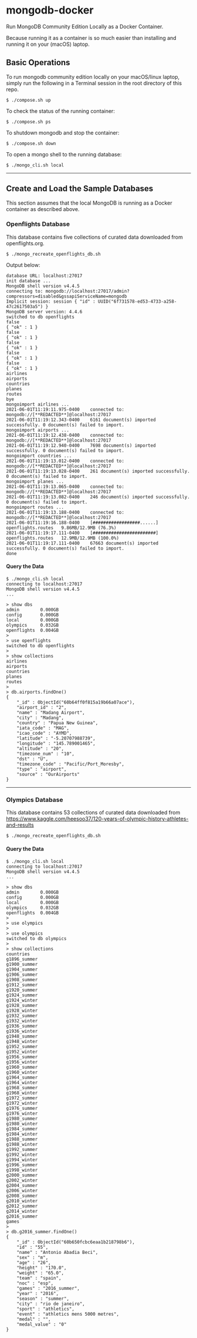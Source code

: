# mongodb-docker

Run MongoDB Community Edition Locally as a Docker Container.

Because running it as a container is so much easier than installing
and running it on your (macOS) laptop.

## Basic Operations

To run mongodb community edition locally on your macOS/linux laptop,
simply run the following in a Terminal session in the root directory of this repo.

```
$ ./compose.sh up
```

To check the status of the running container:

```
$ ./compose.sh ps
```

To shutdown mongodb and stop the container:

```
$ ./compose.sh down
```

To open a mongo shell to the running database:

```
$ ./mongo_cli.sh local
```

---

## Create and Load the Sample Databases

This section assumes that the local MongoDB is running as a Docker container
as described above.

### Openflights Database

This database contains five collections of curated data downloaded
from openflights.org.

```
$ ./mongo_recreate_openflights_db.sh
```

Output below:

```
database URL: localhost:27017
init database ...
MongoDB shell version v4.4.5
connecting to: mongodb://localhost:27017/admin?compressors=disabled&gssapiServiceName=mongodb
Implicit session: session { "id" : UUID("6f731578-ed53-4733-a258-47c2617503a5") }
MongoDB server version: 4.4.6
switched to db openflights
false
{ "ok" : 1 }
false
{ "ok" : 1 }
false
{ "ok" : 1 }
false
{ "ok" : 1 }
false
{ "ok" : 1 }
airlines
airports
countries
planes
routes
bye
mongoimport airlines ...
2021-06-01T11:19:11.975-0400	connected to: mongodb://[**REDACTED**]@localhost:27017
2021-06-01T11:19:12.343-0400	6161 document(s) imported successfully. 0 document(s) failed to import.
mongoimport airports ...
2021-06-01T11:19:12.438-0400	connected to: mongodb://[**REDACTED**]@localhost:27017
2021-06-01T11:19:12.940-0400	7698 document(s) imported successfully. 0 document(s) failed to import.
mongoimport countries ...
2021-06-01T11:19:13.012-0400	connected to: mongodb://[**REDACTED**]@localhost:27017
2021-06-01T11:19:13.028-0400	261 document(s) imported successfully. 0 document(s) failed to import.
mongoimport planes ...
2021-06-01T11:19:13.065-0400	connected to: mongodb://[**REDACTED**]@localhost:27017
2021-06-01T11:19:13.082-0400	246 document(s) imported successfully. 0 document(s) failed to import.
mongoimport routes ...
2021-06-01T11:19:13.188-0400	connected to: mongodb://[**REDACTED**]@localhost:27017
2021-06-01T11:19:16.188-0400	[##################......] openflights.routes	9.86MB/12.9MB (76.3%)
2021-06-01T11:19:17.111-0400	[########################] openflights.routes	12.9MB/12.9MB (100.0%)
2021-06-01T11:19:17.111-0400	67663 document(s) imported successfully. 0 document(s) failed to import.
done
```


#### Query the Data

```
$ ./mongo_cli.sh local
connecting to localhost:27017
MongoDB shell version v4.4.5
...

> show dbs
admin        0.000GB
config       0.000GB
local        0.000GB
olympics     0.032GB
openflights  0.004GB
>
> use openflights
switched to db openflights
>
> show collections
airlines
airports
countries
planes
routes
>
> db.airports.findOne()
{
	"_id" : ObjectId("60b64ff0f815a19b66a07ace"),
	"airport_id" : "2",
	"name" : "Madang Airport",
	"city" : "Madang",
	"country" : "Papua New Guinea",
	"iata_code" : "MAG",
	"icao_code" : "AYMD",
	"latitude" : "-5.20707988739",
	"longitude" : "145.789001465",
	"altitude" : "20",
	"timezone_num" : "10",
	"dst" : "U",
	"timezone_code" : "Pacific/Port_Moresby",
	"type" : "airport",
	"source" : "OurAirports"
}
```

---

### Olympics Database

This database contains 53 collections of curated data downloaded
from https://www.kaggle.com/heesoo37/120-years-of-olympic-history-athletes-and-results

```
$ ./mongo_recreate_openflights_db.sh
```


#### Query the Data

```
$ ./mongo_cli.sh local
connecting to localhost:27017
MongoDB shell version v4.4.5
...

> show dbs
admin        0.000GB
config       0.000GB
local        0.000GB
olympics     0.032GB
openflights  0.004GB
>
> use olympics
>
> use olympics
switched to db olympics
>
> show collections
countries
g1896_summer
g1900_summer
g1904_summer
g1906_summer
g1908_summer
g1912_summer
g1920_summer
g1924_summer
g1924_winter
g1928_summer
g1928_winter
g1932_summer
g1932_winter
g1936_summer
g1936_winter
g1948_summer
g1948_winter
g1952_summer
g1952_winter
g1956_summer
g1956_winter
g1960_summer
g1960_winter
g1964_summer
g1964_winter
g1968_summer
g1968_winter
g1972_summer
g1972_winter
g1976_summer
g1976_winter
g1980_summer
g1980_winter
g1984_summer
g1984_winter
g1988_summer
g1988_winter
g1992_summer
g1992_winter
g1994_winter
g1996_summer
g1998_winter
g2000_summer
g2002_winter
g2004_summer
g2006_winter
g2008_summer
g2010_winter
g2012_summer
g2014_winter
g2016_summer
games
>
> db.g2016_summer.findOne()
{
	"_id" : ObjectId("60b650fcbc6eaa1b218798b6"),
	"id" : "55",
	"name" : "Antonio Abadia Beci",
	"sex" : "m",
	"age" : "26",
	"height" : "170.0",
	"weight" : "65.0",
	"team" : "spain",
	"noc" : "esp",
	"games" : "2016_summer",
	"year" : "2016",
	"season" : "summer",
	"city" : "rio de janeiro",
	"sport" : "athletics",
	"event" : "athletics mens 5000 metres",
	"medal" : "",
	"medal_value" : "0"
}
```
